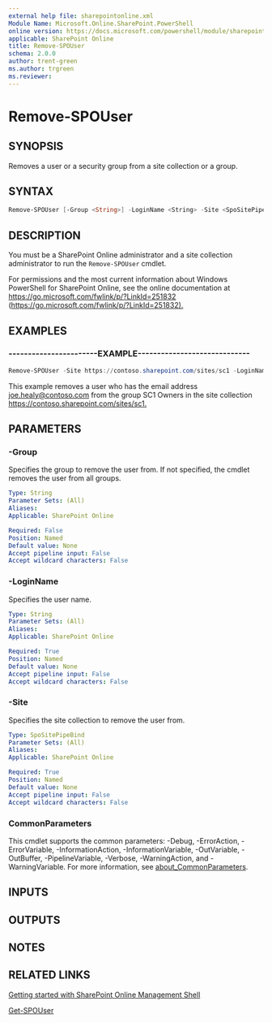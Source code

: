 ```yaml
---
external help file: sharepointonline.xml
Module Name: Microsoft.Online.SharePoint.PowerShell
online version: https://docs.microsoft.com/powershell/module/sharepoint-online/remove-spouser
applicable: SharePoint Online
title: Remove-SPOUser
schema: 2.0.0
author: trent-green
ms.author: trgreen
ms.reviewer:
---
```


# Remove-SPOUser

## SYNOPSIS

Removes a user or a security group from a site collection or a group.

## SYNTAX

```powershell
Remove-SPOUser [-Group <String>] -LoginName <String> -Site <SpoSitePipeBind> [<CommonParameters>]
```

## DESCRIPTION

You must be a SharePoint Online administrator and a site collection administrator to run the `Remove-SPOUser` cmdlet.

For permissions and the most current information about Windows PowerShell for SharePoint Online, see the online documentation at <https://go.microsoft.com/fwlink/p/?LinkId=251832> (<https://go.microsoft.com/fwlink/p/?LinkId=251832).>

## EXAMPLES

### -----------------------EXAMPLE-----------------------------

```powershell
Remove-SPOUser -Site https://contoso.sharepoint.com/sites/sc1 -LoginName joe.healy@contoso.com -Group "SC1 Owners"
```

This example removes a user who has the email address joe.healy@contoso.com from the group SC1 Owners in the site collection <https://contoso.sharepoint.com/sites/sc1.>

## PARAMETERS

### -Group

Specifies the group to remove the user from. If not specified, the cmdlet removes the user from all groups.

```yaml
Type: String
Parameter Sets: (All)
Aliases:
Applicable: SharePoint Online

Required: False
Position: Named
Default value: None
Accept pipeline input: False
Accept wildcard characters: False
```

### -LoginName

Specifies the user name.

```yaml
Type: String
Parameter Sets: (All)
Aliases:
Applicable: SharePoint Online

Required: True
Position: Named
Default value: None
Accept pipeline input: False
Accept wildcard characters: False
```

### -Site

Specifies the site collection to remove the user from.

```yaml
Type: SpoSitePipeBind
Parameter Sets: (All)
Aliases:
Applicable: SharePoint Online

Required: True
Position: Named
Default value: None
Accept pipeline input: False
Accept wildcard characters: False
```

### CommonParameters

This cmdlet supports the common parameters: -Debug, -ErrorAction, -ErrorVariable, -InformationAction, -InformationVariable, -OutVariable, -OutBuffer, -PipelineVariable, -Verbose, -WarningAction, and -WarningVariable. For more information, see [about_CommonParameters](https://go.microsoft.com/fwlink/?LinkID=113216).

## INPUTS

## OUTPUTS

## NOTES

## RELATED LINKS

[Getting started with SharePoint Online Management Shell](https://docs.microsoft.com/powershell/sharepoint/sharepoint-online/connect-sharepoint-online?view=sharepoint-ps)

[Get-SPOUser](Get-SPOUser.md)

